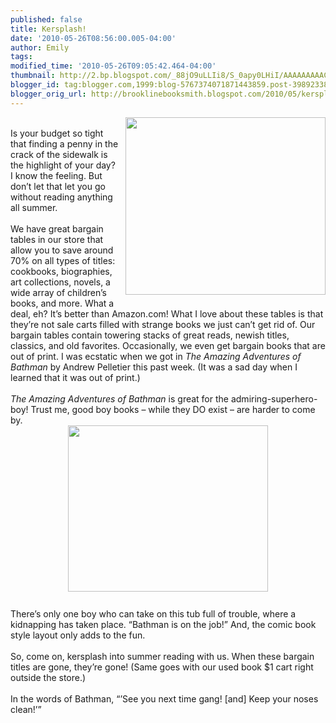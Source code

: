 ```yaml
---
published: false
title: Kersplash!
date: '2010-05-26T08:56:00.005-04:00'
author: Emily
tags: 
modified_time: '2010-05-26T09:05:42.464-04:00'
thumbnail: http://2.bp.blogspot.com/_88jO9uLLIi8/S_0apy0LHiI/AAAAAAAAACg/GhjevOXD2N8/s72-c/bathman.jpg
blogger_id: tag:blogger.com,1999:blog-5767374071871443859.post-398923382546734999
blogger_orig_url: http://brooklinebooksmith.blogspot.com/2010/05/kersplash.html
---
```


<a onblur="try {parent.deselectBloggerImageGracefully();} catch(e) {}" href="http://2.bp.blogspot.com/_88jO9uLLIi8/S_0apy0LHiI/AAAAAAAAACg/GhjevOXD2N8/s1600/bathman.jpg"><img style="margin: 0pt 0pt 10px 10px; float: right; cursor: pointer; width: 320px; height: 284px;" src="http://2.bp.blogspot.com/_88jO9uLLIi8/S_0apy0LHiI/AAAAAAAAACg/GhjevOXD2N8/s320/bathman.jpg" alt="" id="BLOGGER_PHOTO_ID_5475562027269955106" border="0" /></a><br />Is your budget so tight that finding a penny in the crack of the sidewalk is the highlight of your day?  I know the feeling.  But don’t let that let you go without reading anything all summer.<br /><br />We have great bargain tables in our store that allow you to save around 70% on all types of titles: cookbooks, biographies, art collections, novels, a wide array of children’s books, and more.  What a deal, eh?  It’s better than Amazon.com!  What I love about these tables is that they’re not sale carts filled with strange books we just can’t get rid of.  Our bargain tables contain towering stacks of great reads, newish titles, classics, and old favorites.  Occasionally, we even get bargain books that are out of print.  I was ecstatic when we got in <span style="font-style: italic;">The Amazing Adventures of Bathman </span>by Andrew Pelletier this past week.  (It was a sad day when I learned that it was out of print.)<br /><br /><span style="font-style: italic;">The Amazing Adventures of Bathman </span>is great for the admiring-superhero-boy!  Trust me, good boy books – while they DO exist – are harder to come by.<br /><a onblur="try {parent.deselectBloggerImageGracefully();} catch(e) {}" href="http://3.bp.blogspot.com/_88jO9uLLIi8/S_0b34NkbeI/AAAAAAAAACw/JfJyM1XW6gI/s1600/Bathman2.jpg"><img style="margin: 0px auto 10px; display: block; text-align: center; cursor: pointer; width: 320px; height: 266px;" src="http://3.bp.blogspot.com/_88jO9uLLIi8/S_0b34NkbeI/AAAAAAAAACw/JfJyM1XW6gI/s320/Bathman2.jpg" alt="" id="BLOGGER_PHOTO_ID_5475563368748445154" border="0" /></a><br />There’s only one boy who can take on this tub full of trouble, where a kidnapping has taken place.  “Bathman is on the job!”  And, the comic book style layout only adds to the fun. <br /><br />So, come on, kersplash into summer reading with us.  When these bargain titles are gone, they’re gone!  (Same goes with our used book $1 cart right outside the store.)<br /><br />In the words of Bathman, “’See you next time gang! [and] Keep your noses clean!’”